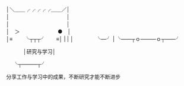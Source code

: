 │＼＿＿╭╭╭╭╭＿＿／│  
│　　　　　　　　　　　│  
│　　　　　　　　　　　│  
│　＞　　　　　　　 ●　│  
│≡　　    ╰┬┬┬╯　　≡│ 
|                    |
│　　　　  ╰—╯      |
    ╰——┬ｏ———ｏ┬——╯  
    
　　　   │研究与学习│  
      
　         ╰┬———┬╯




分享工作与学习中的成果，不断研究才能不断进步
